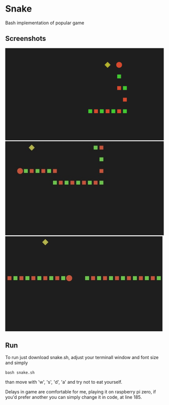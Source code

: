 # Snake
Bash implementation of popular game

## Screenshots
![image](./Screen1.png)
![image](./Screen2.jpg)
![image](./Screen3.jpg)

## Run
To run just download snake.sh, adjust your terminall window and font size and simply
```
bash snake.sh
```
than move with 'w', 's', 'd', 'a' and try not to eat yourself.

Delays in game are comfortable for me, playing it on raspberry pi zero, if you'd prefer another you can simply change it in code, at line 185.
